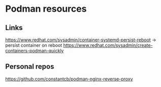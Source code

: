 # Podman resources

## Links

https://www.redhat.com/sysadmin/container-systemd-persist-reboot -> persist container on reboot
https://www.redhat.com/sysadmin/create-containers-podman-quickly

## Personal repos

https://github.com/constantcb/podman-nginx-reverse-proxy
